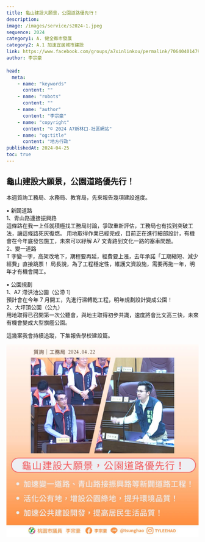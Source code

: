 ```yaml
---
title: 龜山建設大願景，公園道路優先行！
description:
image: /images/service/s2024-1.jpeg
sequence: 2024
category1: A. 健全都市發展
category2: A.1 加速宜居城市建設
link: https://www.facebook.com/groups/a7xinlinkou/permalink/706404014798183/
author: 李宗豪

head:
  meta:
    - name: "keywords"
      content: ""
    - name: "robots"
      content: ""
    - name: "author"
      content: "李宗豪"
    - name: "copyright"
      content: "© 2024 A7新林口-社區網站"
    - name: "og:title"
      content: "地方行政"
publishedAt: 2024-04-25
toc: true
---
```


## 龜山建設大願景，公園道路優先行！

本週質詢工務局、水務局、教育局，先來報告幾項建設進度。

▪️ 新闢道路  
1、青山路連接振興路  
這條路在我一上任就積極找工務局討論，爭取重新評估，工務局也有找到突破工法，讓這條路死灰復燃。
用地取得作業已經完成，目前正在進行細部設計，有機會在今年底發包施工，未來可以紓解 A7 文青路到文化一路的塞車問題。  
2、變一道路  
T 字變一字，高架改地下，期程要再延，經費要上漲，去年承諾「工期縮短、減少經費」直接跳票！
局長說，為了工程穩定性，維護文資設施，需要再拖一年，明年才有機會開工。

▪️ 公園規劃  
1、A7 滯洪池公園（公滯 1）  
預計會在今年 7 月開工，先進行濕轉乾工程，明年規劃設計變成公園！  
2、大坪頂公園（公九）  
用地取得已召開第一次公聽會，與地主取得初步共識，速度將會比文高三快，未來有機會變成大型旗艦公園。

這幾案我會持續追蹤，下集報告學校建設篇。

![s2024-1.jpeg](/images/service/s2024-1.jpeg)
